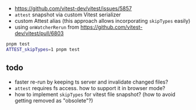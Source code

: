 - https://github.com/vitest-dev/vitest/issues/5857
- `attest` snapshot via custom Vitest serializer
- custom Attest alias (this approach allows incorporating `skipTypes` easily)
- using `onWatcherRerun` from https://github.com/vitest-dev/vitest/pull/6803

```sh
pnpm test
ATTEST_skipTypes=1 pnpm test
```

## todo

- faster re-run by keeping ts server and invalidate changed files?
- `attest` requires fs access. how to support it in browser mode?
- how to implement `skipTypes` for vitest file snapshot? (how to avoid getting removed as "obsolete"?)
